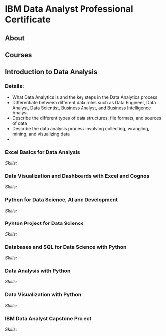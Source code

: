 # IBM Data Analyst Professional Certificate

## About 
## Courses
## Introduction to Data Analysis
### Details:
- What Data Analytics is and the key steps in the Data Analytics process
- Differentiate between different data roles such as Data Engineer, Data Analyst, Data Scientist, Business Analyst, and Business Intelligence Analyst
- Describe the different types of data structures, file formats, and sources of data
- Describe the data analysis process involving collecting, wrangling, mining, and visualizing data
- 
### Excel Basics for Data Analysis


*Skills:*

### Data Visualization and Dashboards with Excel and Cognos

*Skills:*

### Python for Data Science, AI and Development

*Skills:*

### Pyhton Project for Data Science 

*Skills:*

### Databases and SQL for Data Science with Python

*Skills:*


### Data Analysis with Python

*Skills:*

### Data Visualization with Python

*Skills:*

### IBM Data Analyst Capstone Project

*Skills:*



